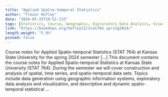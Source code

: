 ```yaml
---
title: "Applied Spatio-temporal Statistics"
author: "Trevor Hefley"
date: "2024-03-25T19:51:13Z"
tags: [Statistics, Course, Geographic, Exploratory Data Analysis, Visualization]
link: "https://bookdown.org/hefleyt2/stat764_spring2024/"
length_weight: "5.9%"
pinned: false
---
```


Course notes for Applied Spatio-temporal Statistics (STAT 764) at Kansas State University for the spring 2024 semester [...] This document contains the course notes for Applied Spatio-temporal Statistics at Kansas State University (STAT 764). During the semester we will cover construction and analysis of spatial, time series, and spatio-temporal data sets. Topics include data generation using geographic information systems, exploratory data analysis and visualization, and descriptive and dynamic spatio-temporal statistical ...
